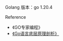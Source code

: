 
Golang 版本：go 1.20.4

Reference
- 《GO专家编程》
- [《Go语言底层原理剖析》](https://book.douban.com/subject/35556889/)
